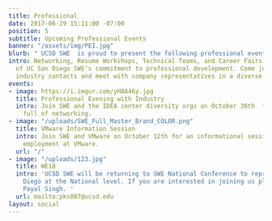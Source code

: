 ```yaml
---
title: Professional
date: 2017-06-29 15:11:00 -07:00
position: 5
subtitle: Upcoming Professional Events
banner: "/assets/img/PEI.jpg"
blurb: " UCSD SWE  is proud to present the following professional events\n"
intro: Networking, Resume Workshops, Technical Teams, and Career Fairs are all examples
  of UC San Diego SWE’s commitment to professional development. Come join us to gain
  industry contacts and meet with company representatives in a diverse environment.
events:
- image: https://i.imgur.com/yH8A46y.jpg
  title: Professional Evening with Industry
  intro: Join SWE and the IDEA center diversity orgs on October 30th  for an evening
    full of networking.
- image: "/uploads/SWE_Full_Master_Brand_COLOR.png"
  title: VMware Information Session
  intro: Join SWE and VMware on October 12th for an informational session regarding
    employment at VMware.
  url: "/"
- image: "/uploads/123.jpg"
  title: WE18
  intro: 'UCSD SWE will be returning to SWE National Conference to represent UC San
    Diego at the National level. If you are interested in joining us please contact
    Payal Singh. '
  url: mailto:pks007@ucsd.edu
layout: social
---
```


